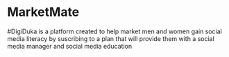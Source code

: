 # MarketMate
#DigiDuka is a platform created to help market men and women gain social media literacy by suscribing to a plan that will provide them with a social media manager and social media education
